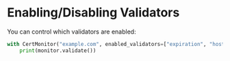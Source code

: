 # Enabling/Disabling Validators

You can control which validators are enabled:

```python
with CertMonitor("example.com", enabled_validators=["expiration", "hostname"]) as monitor:
    print(monitor.validate())
```
